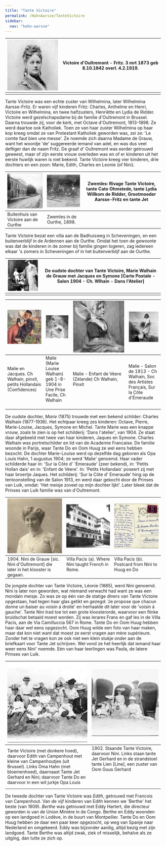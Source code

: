 ```yaml
---
title: "Tante Victoire"
permalink: /HahnAarsse/TanteVictoire
sidebar:
  nav: "hahn-aarsse"
---
```


|[![victoire_fritz_1873](/assets/images/HahnAarsse/small/victoire_fritz_1873.jpg)](/assets/images/HahnAarsse/full/victoire_fritz_1873.jpg)|Victoire d'Oultremont - Fritz. 3 mrt 1873 geb 8.10.1842 overl. 4.2.1919.|
| --- | --- |
| | |

Tante Victoire was een echte zuster van Wilhelmina, later Wilhelmina Aarsse-Fritz. Er waren vijf kinderen Fritz: Charles, Anthelme en Henri, Victoire en Wilhelmina, en twee halfzusters, Henriëtte en Lydia de Ridder. Victoire werd gezelschapsdame bij de familie d'Oultremont in Brussel. Daarna trouwde zij, voor de kerk, met Octave d'Oultremont, 1813-1898. Ze werd daartoe ook Katholiek. Toen ze van haar zuster Wilhelmina op haar kop kreeg omdat ze van Protestant Katholiek geworden was, zei ze: 'Le comte faut bien une messe'. Ze noemde zich daarna Madame de Grauw, want het woordje 'de' suggereerde iemand van adel, en was dus veel deftiger dan de naam Fritz. De graaf d' Oultremont was eerder getrouwd geweest, maar of zijn eerste vrouw overleden was en of er kinderen uit het eerste huwlijk waren is niet bekend. Tante Victoire kreeg vier kinderen, drie dochters en een zoon: Marie, Edith, Charles en Leonie (of Nini).


|[![buitenhuis](/assets/images/HahnAarsse/small/buitenhuis.jpg)](/assets/images/HahnAarsse/full/buitenhuis.jpg)|[![zwemles_in_de_ourthe](/assets/images/HahnAarsse/small/zwemles_in_de_ourthe.jpg)](/assets/images/HahnAarsse/full/zwemles_in_de_ourthe.jpg)| Zwemles: Rivage Tante Victoire, tante Cato Ohmstede, tante Lydia Willkom de Ridder, Grootmoeder Aarsse-Fritz en tante Jet |
| --- | --- | --- |
| Buitenhuis van Victoire aan de Ourthe | Zwemles in de Ourthe, 1898.  |


Tante Victoire bezat een villa aan de Badhuisweg in Scheveningen, en een buitenverblijf in de Ardennen aan de Ourthe. Omdat het toen de gewoonte was dat de kinderen in de zomer bij familie gingen logeren, zag iedereen elkaar 's zomers in Scheveningen of in het buitenverblijf aan de Ourthe.


|[![dans_l_atelier](/assets/images/HahnAarsse/small/dans_l_atelier.jpg)](/assets/images/HahnAarsse/full/dans_l_atelier.jpg)|De oudste dochter van Tante Victoire, Marie Walhain de Grauw met Jacques en Symone [Carte Postale - Salon 1904 - Ch. Wlhain - Dans l'Atelier]|
| --- | --- |
| | |

|[![malie_en_jacques](/assets/images/HahnAarsse/small/malie_en_jacques.jpg)](/assets/images/HahnAarsse/full/malie_en_jacques.jpg)|[![malie_prise_facile](/assets/images/HahnAarsse/small/malie_prise_facile.jpg)](/assets/images/HahnAarsse/full/malie_prise_facile.jpg)|[![malie_enfant](/assets/images/HahnAarsse/small/malie_enfant.jpg)](/assets/images/HahnAarsse/full/malie_enfant.jpg)|[![malie_la_cote](/assets/images/HahnAarsse/small/malie_la_cote.jpg)](/assets/images/HahnAarsse/full/malie_la_cote.jpg)|
| --- | --- | --- | --- |
| Malie en Jacques. Ch Walhain, pinxit, petits Hollandais (Confidences) &nbsp;&nbsp;&nbsp;&nbsp;&nbsp;&nbsp;&nbsp;&nbsp;&nbsp;&nbsp;&nbsp;&nbsp;&nbsp;&nbsp; | Malie (Marie Louise Walhain) geb 1-8-1904 in Une Prise Facile, Ch Walhain &nbsp;&nbsp;&nbsp;&nbsp;&nbsp; | Malie - Enfant de Vèere (Zélande) Ch Walhain, Pinxit &nbsp;&nbsp;&nbsp;&nbsp;&nbsp;&nbsp;&nbsp;&nbsp;&nbsp;&nbsp;&nbsp;&nbsp;&nbsp;&nbsp;&nbsp;&nbsp;&nbsp;&nbsp;&nbsp;&nbsp;&nbsp;&nbsp;&nbsp;&nbsp;&nbsp;&nbsp;&nbsp;&nbsp;&nbsp;&nbsp;&nbsp;&nbsp;&nbsp;&nbsp;&nbsp;&nbsp;&nbsp;&nbsp;&nbsp;&nbsp;&nbsp; | Malie - Salon de 1913 - Ch Walhain, Soc des Artistes Français, Sur la Côte d'Émeraude |

De oudste dochter, _Marie_ (1875) trouwde met een bekend schilder: Charles Walhain (1877-1936). Het echtpaar kreeg zes kinderen: Octave, Pierre, Marie-Louise, Jacques, Symone en Michel. Tante Marie was een knappe vrouw, zoals te zien is op het schilderij: 'Dans l'atelier', van 1904. Ze staat daar afgebeeld met twee van haar kinderen, Jaques en Symone. Charles Walhain was portretschilder en lid van de Academie Francaise. De familie woonde in Parijs, waar Tante Do en Oom Huug ze wel eens hebben bezocht. De dochter Marie-Louise werd op dezelfde dag geboren als Opa Louis Hahn, 1 augustus 1904; ze werd 'Malie' genoemd. Haar vader schilderde haar in: 'Sur la Côte d' 'Emeraude' (zeer bekend), in: 'Petits Hollan dais' en in: 'Enfant de Véere'. In: 'Petits Hollandais' poseert zij met haar broertje Jaques. Het schilderij: 'Sur la Côte d' Emeraude' hing op de tentoonstelling van de Salon 1913, en werd daar gekocht door de Prinses van Luik, omdat: 'Het meisje zoveel op mijn dochter lijkt'. Later bleek dat de Prinses van Luik familie was van d'Oultremont.


|[![nini_d_oultremont](/assets/images/HahnAarsse/small/nini_d_oultremont.jpg)](/assets/images/HahnAarsse/full/nini_d_oultremont.jpg)|[![villa_pacis__a_](/assets/images/HahnAarsse/small/villa_pacis__a_.jpg)](/assets/images/HahnAarsse/full/villa_pacis__a_.jpg)|[![villa_pacis__b_](/assets/images/HahnAarsse/small/villa_pacis__b_.jpg)](/assets/images/HahnAarsse/full/villa_pacis__b_.jpg)|
| --- | --- | --- |
| 1904. Nini de Grauw [sic. Nini d'Oultremont] die later in het klooster is gegaan. | Villa Pacis (a). Where Nini taught French in Rome.      &nbsp;&nbsp;&nbsp;&nbsp;&nbsp;&nbsp;&nbsp;&nbsp;&nbsp;&nbsp;&nbsp;&nbsp;&nbsp;&nbsp; &nbsp;&nbsp;&nbsp;&nbsp;&nbsp;&nbsp;&nbsp;&nbsp;&nbsp;&nbsp;&nbsp;&nbsp;&nbsp;&nbsp; &nbsp;&nbsp;&nbsp;&nbsp;&nbsp;&nbsp;&nbsp;&nbsp;&nbsp;&nbsp;&nbsp;&nbsp;&nbsp;&nbsp; | Villa Pacis (b). Postcard from Nini to Huug en Do      &nbsp;&nbsp;&nbsp;&nbsp;&nbsp;&nbsp;&nbsp;&nbsp;&nbsp;&nbsp;&nbsp;&nbsp;&nbsp;&nbsp; &nbsp;&nbsp;&nbsp;&nbsp;&nbsp;&nbsp;&nbsp;&nbsp;&nbsp;&nbsp;&nbsp;&nbsp;&nbsp;&nbsp; &nbsp;&nbsp;&nbsp;&nbsp;&nbsp;&nbsp;&nbsp;&nbsp;&nbsp;&nbsp;&nbsp;&nbsp;&nbsp;&nbsp; |

De jongste dochter van Tante Victoire, Léonie (1885), werd _Nini_ genoemd. Nini is later non geworden, wat niemand verwacht had want ze was een mondain meisje. Zo was ze op één van de statige diners van Tante Victoire opgestaan, had tegen haar glas getikt en gezegd: 'Je propose que chacun donne un baiser au voisin á droite' en herhaalde dit later voor de 'voisin á gauche'. Tante Nini trad toe tot een grote kloosterorde, waarvoor een flinke bruidschat betaald moest worden. Zij was lerares Frans en gaf les in de Villa Pacis, aan de Via Camilluccia 567 in Rome. Tante Do en Oom Huug hebben haar daar wel eens opgezocht. Oom Huug wilde een foto van haar maken, maar dat kon niet want dat moest ze eerst vragen aan mère supérieure. Zonder het te vragen kon ze ook niet een klein stukje onder aan de briefkaart voor Tante Jet schrijven. Wel vond ze het heerlijk dat iemand haar weer eens Nini' noemde. Eén van haar leerlingen was Paola, de latere Prinses van Luik.

|[![victoire_edith_strand](/assets/images/HahnAarsse/small/victoire_edith_strand.jpg)](/assets/images/HahnAarsse/full/victoire_edith_strand.jpg)|[![victoire_strand](/assets/images/HahnAarsse/small/victoire_strand.jpg)](/assets/images/HahnAarsse/full/victoire_strand.jpg)|
| --- | --- |
| Tante Victoire (met donkere hoed), daarvoor Edith van Campenhout met kleine van Campenhoutjes (uit Brussel). Links Oma Hahn (met bloemenhoed), daarnaast Tante Jet Gerhard en Nini; daarvoor Tante Do en daarvoor in een wit jurkje Opa Louis | 1902. Staande Tante Victoire, daarvoor Nini. Links staan tante Jet Gerhard en in de strandstoel tante Lien [Line], een zuster van Oom Guus Gerhard &nbsp;&nbsp;&nbsp;&nbsp;&nbsp;&nbsp;&nbsp;&nbsp;&nbsp;&nbsp;&nbsp;&nbsp;&nbsp;&nbsp; &nbsp;&nbsp;&nbsp;&nbsp;&nbsp;&nbsp;&nbsp;&nbsp;&nbsp;&nbsp;&nbsp;&nbsp;&nbsp;&nbsp; &nbsp;&nbsp;&nbsp;&nbsp;&nbsp;&nbsp;&nbsp;&nbsp;&nbsp;&nbsp;&nbsp;&nbsp;&nbsp;&nbsp; &nbsp;&nbsp;&nbsp;&nbsp;&nbsp;&nbsp;&nbsp;&nbsp;&nbsp;&nbsp;&nbsp;&nbsp;&nbsp;&nbsp; &nbsp;&nbsp;&nbsp;&nbsp;&nbsp;&nbsp;&nbsp;&nbsp;&nbsp;&nbsp;&nbsp;&nbsp;&nbsp;&nbsp; &nbsp;&nbsp;&nbsp;&nbsp;&nbsp;&nbsp;&nbsp;&nbsp;&nbsp;&nbsp;&nbsp;&nbsp;&nbsp;&nbsp; &nbsp;&nbsp;&nbsp;&nbsp;&nbsp;&nbsp;&nbsp;&nbsp;&nbsp;&nbsp;&nbsp;&nbsp;&nbsp;&nbsp; &nbsp;&nbsp;&nbsp;&nbsp;&nbsp;&nbsp;&nbsp;&nbsp;&nbsp;&nbsp;&nbsp;&nbsp;&nbsp;&nbsp; &nbsp;&nbsp;&nbsp;&nbsp;&nbsp;&nbsp;&nbsp;&nbsp;&nbsp;&nbsp;&nbsp;&nbsp;&nbsp;&nbsp; |

De tweede dochter van Tante Victoire was _Edith_, getrouwd met Francois van Campenhout. Van de vijf kinderen van Edith kennen we 'Berthe' het beste (van 1909). _Berthe_ was getrouwd met Eddy Hartert, die directeur geworden is van de Union Minière in de Congo. Berthe en Eddy woonden op een landgoed in Lodève, in de buurt van Montpeilier. Tante Do en Oom Huug hebben ze daar een paar keer opgezocht, op weg van Spanje naar Nederland en omgekeerd. Eddy was bijzonder aardig, altijd bezig met zijn landgoed. Tante Berthe was altijd zwak, ziek of misselijk, behalve als ze uitging, dan tutte ze zich op.
